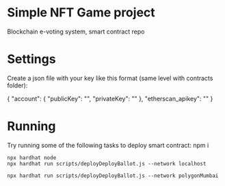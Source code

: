 # Simple NFT Game project

Blockchain e-voting system, smart contract repo

# Settings

Create a json file with your key like this format (same level with contracts folder):

{
"account": {
"publicKey": "",
"privateKey": ""
},
"etherscan_apikey": ""
}

# Running

Try running some of the following tasks to deploy smart contract:
npm i

```localhost environment
npx hardhat node
npx hardhat run scripts/deployDeployBallot.js --network localhost
```

```polygon
npx hardhat run scripts/deployDeployBallot.js --network polygonMumbai
```
